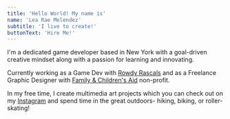 ```yaml
---
title: 'Hello World! My name is'
name: 'Lea Rae Melendez'
subtitle: 'I live to create!'
buttonText: 'Hire Me!'
---
```


I'm a dedicated game developer based in New York with a goal-driven creative mindset along with a passion for learning and innovating.

Currently working as a Game Dev with [Rowdy Rascals](https://twitter.com/Rowdy_Rascals) and as a Freelance Graphic Designer with [Family & Children's Aid](https://www.fcaweb.org/) non-profit.

In my free time, I create multimedia art projects which you can check out on my [Instagram](https://www.instagram.com/raedreaming/) and spend time in the great outdoors- hiking, biking, or roller-skating!
